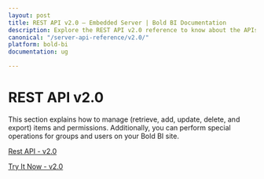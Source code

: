 ```yaml
---
layout: post
title: REST API v2.0 – Embedded Server | Bold BI Documentation
description: Explore the REST API v2.0 reference to know about the APIs on authentication, items, permissions in Bold BI deployed in your server.
canonical: "/server-api-reference/v2.0/"
platform: bold-bi
documentation: ug

---
```


# REST API v2.0

This section explains how to manage (retrieve, add, update, delete, and export) items and permissions. Additionally, you can perform special operations for groups and users on your Bold BI site.

[Rest API - v2.0](/server-api-reference/v2.0/api-reference/)

[Try It Now - v2.0](/server-api-reference/v2.0/try-it-now/)